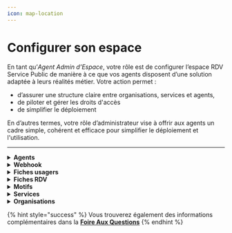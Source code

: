```yaml
---
icon: map-location
---
```


# Configurer son espace

En tant qu’_Agent Admin d’Espace_, votre rôle est de configurer l’espace RDV Service Public de manière à ce que vos agents disposent d’une solution adaptée à leurs réalités métier. Votre action permet :

* d’assurer une structure claire entre organisations, services et agents,
* de piloter et gérer les droits d'accès
* de simplifier le déploiement&#x20;

En d’autres termes, votre rôle d’administrateur vise à offrir aux agents un cadre simple, cohérent et efficace pour simplifier le déploiement et l'utilisation.&#x20;

***

<details>

<summary><strong>Agents</strong></summary>

En tant qu’**Administrateur d’Espace**, vous avez la possibilité d’inviter des agents à rejoindre votre espace RDV Service Public.

#### Inviter un agent

Pour inviter un agent :

1. Saisissez l’adresse e-mail de l’agent.
2. Sélectionnez le ou les services auxquels il sera affecté.
3. Associez-le à la ou aux organisations concernées.

{% hint style="danger" %}
**Vous devez inviter les agents individuellement. Il n'est pas possible d'envoyer des invitations à plusieurs adresses e-mail simultanément.**

**L’invitation doit être validée par l’agent dans un délai de 48 heures (je sais plus). Passé ce délai, vous devrez procéder à une nouvelle invitation.**
{% endhint %}

Une fois l’invitation envoyée, l’agent recevra un e-mail contenant un lien lui permettant de rejoindre votre espace.\
L’agent devra obligatoirement valider cette invitation avant que vous puissiez gérer ses paramètres.

#### Gérer les droits d'accès des agents

Après validation de l’invitation par l’agent, vous pourrez :

* Modifier ses affectations aux services et organisations.
* Définir ou ajuster ses droits d’accès au sein de chaque organisation.

</details>

<details>

<summary><strong>Webhook</strong> </summary>

Les **webhooks** permettent à **RDV Service Public** de communiquer automatiquement avec le système d’information (SI) de votre organisation.

&#x20;**RDV Service Public peut envoyer des notifications à votre SI lorsqu’un événement a lieu**, comme :

* La création d’un rendez-vous.
* La modification d’un rendez-vous.
* L’annulation d’un rendez-vous.

Votre équipe informatique peut développer un module dans votre SI pour :

* **Recevoir ces notifications en temps réel.**
* **Mettre à jour automatiquement vos calendriers internes, logiciels métiers, etc.**

Cette intégration vous permet de :

* Automatiser certaines tâches (mise à jour de calendriers, notifications internes, etc).
* Réduire les saisies manuelles.
* Offrir une meilleure synchronisation entre **RDV Service Public** et vos outils internes.

Pour les détails techniques et la mise en place, vous pouvez consulter la documentation dédiée :\
[Accéder à la documentation technique - Notifications Webhooks](https://github.com/betagouv/rdv-service-public/blob/production/docs/api/webhooks/api-notifications-webhooks.md)

</details>

<details>

<summary><strong>Fiches usagers</strong></summary>

En tant qu’**Administrateur d’Espace**, vous pouvez personnaliser les informations affichées dans les fiches usagers.

Vous avez la possibilité :

* D’**ajouter des champs personnalisés** qui seront visibles dans les fiches usagers.
* De **masquer certains champs** que vous ne souhaitez pas afficher.

Ces ajustements vous permettent d’adapter les fiches aux besoins spécifiques de votre organisation et de vos agents.

{% hint style="warning" %}
**Les modifications que vous apportez s’appliqueront à l’ensemble des organisations et des services de votre espace.**
{% endhint %}



</details>

<details>

<summary><strong>Fiches RDV</strong> </summary>

Vous avez la possibilité de personnaliser l’affichage des **fiches RDV** en activant ou désactivant certains champs selon les besoins de vos organisations.

**Champ Contexte**

Le champ **Contexte** permet aux agents, lors de la prise de rendez-vous, d’ajouter des informations complémentaires utiles à la gestion du rendez-vous.\
Ces informations sont :

* **Uniquement visibles en interne**, par les agents disposant des droits d’accès au rendez-vous concerné.
* Non accessibles aux usagers.

{% hint style="warning" %}
**Lorsque ce champ est désactivé, il est masqué dans l’interface.**\
**Les informations déjà saisies resteront enregistrées mais ne seront plus visibles.**
{% endhint %}

#### Salle d’attente

Vous pouvez également configurer les paramètres liés à la **salle d’attente**, notamment :

* Définir le **mode de notification des agents** lorsqu’un usager est présent en salle d’attente (notification visuelle, par mail).

</details>

<details>

<summary><strong>Motifs</strong> </summary>

Le motif est la raison du rendez-vous. Il permet de catégoriser les prises de rendez-vous, d’informer l’agent sur le contenu attendu et d’affiner les options (présentiel, téléphone, visio, option de prise de rendez-vous en ligne).&#x20;

En tant qu’Administrateur, vous pouvez créer des **motifs à l’échelle de votre espace**. Cela vous permet de mutualiser les motifs entre plusieurs organisations, sans avoir à les recréer pour chacune.&#x20;

Lors de la création, vous pouvez sélectionner les **organisations concernées** par ce motif.

La configuration d’un motif s’effectue via 3 onglets :

***

#### **Information générale**&#x20;

Un motif est avant tout un objet de rendez-vous qui se configure par un nom, une durée par défaut, un type et un service associé.&#x20;

{% hint style="success" %}
**Vos motifs seront accessibles par les agents des services associés**
{% endhint %}

Les agents pourront créer des plages de disponibilités avec des motifs configurés et ainsi faciliter la recherche de créneaux dans votre organisation et planifier des rendez-vous.

Si vous souhaitez proposer plusieurs modalités de rendez-vous (sur place, par téléphone, par visioconférence ou à domicile) ou plusieurs durée par défaut (30 minutes ou 60 minutes) pour un même motif, il sera nécessaire de dupliquer et créer plusieurs motifs.&#x20;

***

#### **Réservation en ligne**&#x20;

Un motif peut-être ouvert ou non à la prise de rendez-vous en ligne. Vous pouvez sélectionner cette option depuis l'onglet _**réservation en ligne**_ de l'écran de configuration des motifs. Vous devez cocher la case _ouvert aux usagers_.&#x20;

{% hint style="success" %}
**Une pastille&#x20;**_**en ligne**_**&#x20;s'affichera pour chaque motif.**&#x20;
{% endhint %}

Dès lors que vous ouvrez la prise de rendez-vous en ligne pour un motif, vous accéderez à des options de configurations supplémentaires liées au **délais minimum et maximum de réservation**. En configurant ces options, vous pouvez limiter la visibilités des disponibilités des plages de disponibilités des agents dans le parcours de prise de rendez-vous en ligne.

Aussi, vous pouvez offrir la possibilité à vos usagers de **modifier leur créneau de rendez-vous en autonomie**. Un bouton déplacer le RDV s'affichera depuis leur récapitulatif de rendez-vous accessible depuis les notifications email et SMS.&#x20;

***

#### **Instruction et notification**

Vous pouvez personnaliser des instructions de rendez-vous, motif par motif. Vous pouvez personnaliser ces instructions depuis l'onglet _**notification et instruction.**_&#x20;

Cette fonctionnalité permet de faire afficher ces instructions :&#x20;

* **Avant le rendez-vous** : dans le parcours en ligne, avant qu'un usager sélectionne un créneau

- **Après le rendez-vous** : dans l'écran de confirmation du rendez-vous ainsi que dans la notification SMS, via l'URL _info/annulation_ et dans la notification email, via le champ _information supplémentaires_

</details>

<details>

<summary><strong>Services</strong> </summary>

Vous pouvez gérer les services auxquels vos agents peuvent être affectés dans les différentes organisations.

Vous avez la possibilité d’**activer un service** pour qu’il soit disponible dans votre espace.

Vous pouvez également **désactiver un service**. Les agents ne pourront alors plus être affectés à ce service.

{% hint style="info" %}
**Si le service souhaité n’apparaît pas dans la liste proposée, vous pouvez en faire la demande en nous contactant via ce** [**formulaire**](https://rdv.anct.gouv.fr/aide/demande_support/new?role=agent\&sujet=Ajout+d%E2%80%99un+service)**.**
{% endhint %}

</details>

<details>

<summary><strong>Organisations</strong> </summary>

En tant qu’administrateur, vous pouvez accéder à la liste de vos organisations présentes dans votre espace et consulter ou modifier leur configuration.

Vous avez également la possibilité d’ajouter une nouvelle organisation à votre espace.

</details>

{% hint style="success" %}
Vous trouverez également des informations complémentaires dans la [**Foire Aux Questions**​](../foire-aux-questions/trouver-vos-reponses.md)
{% endhint %}
